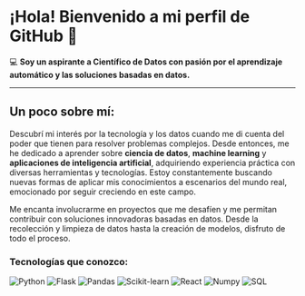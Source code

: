# ¡Hola! Bienvenido a mi perfil de GitHub 👋

💻 **Soy un aspirante a Científico de Datos con pasión por el aprendizaje automático y las soluciones basadas en datos.**

---

## Un poco sobre mí:

Descubrí mi interés por la tecnología y los datos cuando me di cuenta del poder que tienen para resolver problemas complejos. Desde entonces, me he dedicado a aprender sobre **ciencia de datos**, **machine learning** y **aplicaciones de inteligencia artificial**, adquiriendo experiencia práctica con diversas herramientas y tecnologías. Estoy constantemente buscando nuevas formas de aplicar mis conocimientos a escenarios del mundo real, emocionado por seguir creciendo en este campo.

Me encanta involucrarme en proyectos que me desafíen y me permitan contribuir con soluciones innovadoras basadas en datos. Desde la recolección y limpieza de datos hasta la creación de modelos, disfruto de todo el proceso.


### Tecnologías que conozco:

![Python](https://img.shields.io/badge/Python-3776AB?style=for-the-badge&logo=python&logoColor=white)
![Flask](https://img.shields.io/badge/Flask-000000?style=for-the-badge&logo=flask&logoColor=white)
![Pandas](https://img.shields.io/badge/Pandas-150458?style=for-the-badge&logo=pandas&logoColor=white)
![Scikit-learn](https://img.shields.io/badge/Scikit--learn-F7931E?style=for-the-badge&logo=scikit-learn&logoColor=white)
![React](https://img.shields.io/badge/React-61DAFB?style=for-the-badge&logo=react&logoColor=black)
![Numpy](https://img.shields.io/badge/Numpy-013243?style=for-the-badge&logo=numpy&logoColor=white)
![SQL](https://img.shields.io/badge/SQL-4479A1?style=for-the-badge&logo=postgresql&logoColor=white)


<!---
Pabarkyan/Pabarkyan is a ✨ special ✨ repository because its `README.md` (this file) appears on your GitHub profile.
You can click the Preview link to take a look at your changes.
--->
